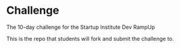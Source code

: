Challenge
=========

The 10-day challenge for the Startup Institute Dev RampUp

This is the repo that students will fork and submit the challenge to.